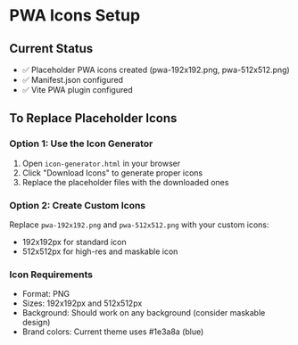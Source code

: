 # PWA Icons Setup

## Current Status
- ✅ Placeholder PWA icons created (pwa-192x192.png, pwa-512x512.png)
- ✅ Manifest.json configured
- ✅ Vite PWA plugin configured

## To Replace Placeholder Icons

### Option 1: Use the Icon Generator
1. Open `icon-generator.html` in your browser
2. Click "Download Icons" to generate proper icons
3. Replace the placeholder files with the downloaded ones

### Option 2: Create Custom Icons
Replace `pwa-192x192.png` and `pwa-512x512.png` with your custom icons:
- 192x192px for standard icon
- 512x512px for high-res and maskable icon

### Icon Requirements
- Format: PNG
- Sizes: 192x192px and 512x512px
- Background: Should work on any background (consider maskable design)
- Brand colors: Current theme uses #1e3a8a (blue)